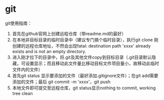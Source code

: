 # git
git使用指南：
1. 首先在github官网上创建远程仓库（带readme.md的最好）
2. 在本地非目标目录的临时目录中（建议专门搞个临时目录），执行git clone 刚创建的远程仓库地址，不然会出现fatal: destination path 'xxxx' already exists and is not an empty directory.
3. 进入刚才拉下的目录中，将.git及其他文件copy到目标目录（.git目录默认隐藏，可设置显示；而且移动此文件量比移动目标文件项目量小，故移动此临时文件内的文件）
4. 首先git status 显示要添加的文件（最好添加.gitignore文件）；在git add需要添加的文件；最后 git commit -m 'xxxx'，git push
5. 本地文件即可提交至远程仓库，git status显示nothing to commit, working tree clean
